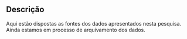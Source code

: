 ## Descrição

Aqui estão dispostas as fontes dos dados apresentados nesta pesquisa. Ainda estamos em processo de arquivamento dos dados.
